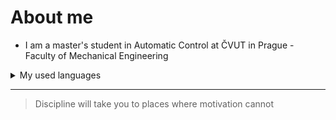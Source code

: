 About me
========
* I am a master's student in Automatic Control at ČVUT in Prague - Faculty of Mechanical Engineering

<details>
<summary>My used languages</summary>  
  
| Rank | Languages |
|-----:|-----------|
|     1| MATLAB    |
|     2| Python    |
|     3| C++       |

</details>

---
>Discipline will take you to places where motivation cannot
